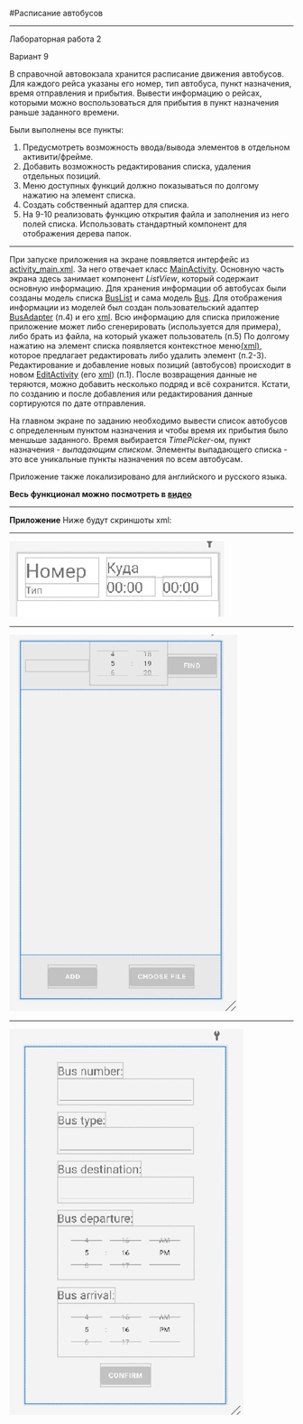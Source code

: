  #Расписание автобусов

---
Лабораторная работа 2

Вариант 9


В справочной автовокзала хранится расписание движения автобусов. Для каждого рейса указаны его номер, тип автобуса, пункт назначения, время отправления и прибытия. Вывести информацию о рейсах, которыми можно воспользоваться для прибытия в пункт назначения раньше заданного времени.

Были выполнены все пункты:
1.	Предусмотреть возможность ввода/вывода элементов в отдельном активити/фрейме.
2.	Добавить возможность редактирования списка, удаления отдельных позиций.
3.	Меню доступных функций должно показываться по долгому нажатию на элемент списка.
4.	Создать собственный адаптер для списка.
5.	На 9-10 реализовать функцию открытия файла и заполнения из него полей списка. Использовать стандартный компонент для отображения дерева папок.

---

При запуске приложения на экране появляется интерфейс из [activity_main.xml](./res/layout/activity_main.xml). За него отвечает класс [MainActivity](./java/com/example/busschedule/MainActivity.kt).
Основную часть экрана здесь занимает компонент _ListView_, который содержаит основную информацию. 
Для хранения информации об автобусах были созданы модель списка [BusList](./java/com/example/busschedule/BusList.kt) и сама модель [Bus](./java/com/example/busschedule/Bus.kt).
Для отображения информации из моделей был создан пользовательский адаптер [BusAdapter](./java/com/example/busschedule/BusAdapter.kt) (п.4) и его [xml](./res/layout/bus.xml). 
Всю информацию для списка приложение приложение может либо сгенерировать (используется для примера), либо брать из файла, на который укажет пользователь (п.5)
По долгому нажатию на элемент списка появляется контекстное меню[(xml)](./res/menu/context_menu.xml), которое предлагает редактировать либо удалить элемент (п.2-3).
Редактирование и добавление новых позиций (автобусов) происходит в новом [EditActivity](./java/com/example/busschedule/EditActivity.kt) (его [xml](./res/layout/activity_edit.xml)) (п.1).
После возвращения данные не теряются, можно добавить несколько подряд и всё сохранится. Кстати, по созданию и после добавления или редактирования данные сортируются по дате отправления.

На главном экране по заданию необходимо вывести список автобусов с определенным пунктом назначения и чтобы время их прибытия было меншьше заданного.
Время выбирается _TimePicker_-ом, пункт назначения - _выпадающим списком_. Элементы выпадающего списка - это все уникальные пункты назначения по всем автобусам.

Приложение также локализировано для английского и русского языка.

__Весь функционал можно посмотреть в [видео](./Video.mp4)__

---
__Приложение__ Ниже будут скриншоты xml:

---
![image not found](./images/item.jpg)

---
![image not found](./images/main.jpg)

---
![image not found](./images/edit.jpg)
